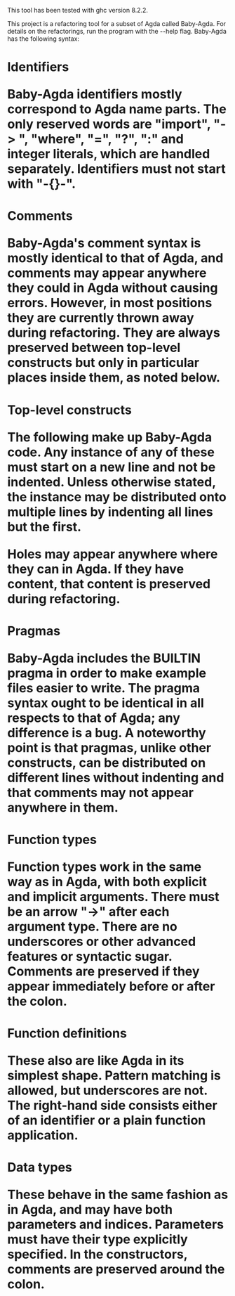 This tool has been tested with ghc version 8.2.2.

This project is a refactoring tool for a subset of Agda called Baby-Agda. For details on the refactorings, run the program with the --help flag. Baby-Agda has the following syntax:

<h1>Identifiers

Baby-Agda identifiers mostly correspond to Agda name parts. The only reserved words are "import", "-> ", "where", "=", "?", ":" and integer literals, which are handled separately. Identifiers must not start with "-{}-".

<h1>Comments

Baby-Agda's comment syntax is mostly identical to that of Agda, and comments may appear anywhere they could in Agda without causing errors. However, in most positions they are currently thrown away during refactoring. They are always preserved between top-level constructs but only in particular places inside them, as noted below.

<h1>Top-level constructs

The following make up Baby-Agda code. Any instance of any of these must start on a new line and not be indented. Unless otherwise stated, the instance may be distributed onto multiple lines by indenting all lines but the first.

Holes may appear anywhere where they can in Agda. If they have content, that content is preserved during refactoring.

<h1>Pragmas

Baby-Agda includes the BUILTIN pragma in order to make example files easier to write. The pragma syntax ought to be identical in all respects to that of Agda; any difference is a bug. A noteworthy point is that pragmas, unlike other constructs, can be distributed on different lines without indenting and that comments may not appear anywhere in them.

<h1>Function types

Function types work in the same way as in Agda, with both explicit and implicit arguments. There must be an arrow "->" after each argument type. There are no underscores or other advanced features or syntactic sugar. Comments are preserved if they appear immediately before or after the colon.

<h1>Function definitions

These also are like Agda in its simplest shape. Pattern matching is allowed, but underscores are not. The right-hand side consists either of an identifier or a plain function application.

<h1>Data types

These behave in the same fashion as in Agda, and may have both parameters and indices. Parameters must have their type explicitly specified. In the constructors, comments are preserved around the colon.
